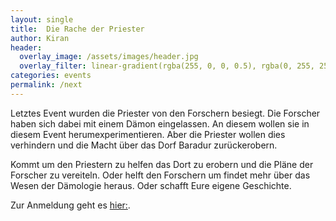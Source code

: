 ```yaml
---
layout: single
title:  Die Rache der Priester
author: Kiran
header:
  overlay_image: /assets/images/header.jpg
  overlay_filter: linear-gradient(rgba(255, 0, 0, 0.5), rgba(0, 255, 255, 0.5))
categories: events
permalink: /next
---
```


Letztes Event wurden die Priester von den Forschern besiegt.
Die Forscher haben sich dabei mit einem Dämon eingelassen.
An diesem wollen sie in diesem Event herumexperimentieren.
Aber die Priester wollen dies verhindern und die Macht über das Dorf Baradur zurückerobern.

Kommt um den Priestern zu helfen das Dort zu erobern und die Pläne der Forscher zu vereiteln.
Oder helft den Forschern um findet mehr über das Wesen der Dämologie heraus.
Oder schafft Eure eigene Geschichte.


Zur Anmeldung geht es [hier:](/anmeldung).
